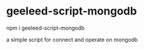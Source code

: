 # geeleed-script-mongodb

npm i geeleed-script-mongodb

a simple script for connect and operate on mongodb
